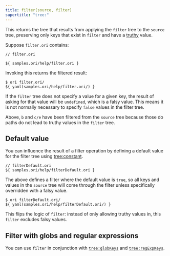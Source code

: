 ```yaml
---
title: filter(source, filter)
supertitle: "tree:"
---
```


This returns the tree that results from applying the `filter` tree to the `source` tree, preserving only keys that exist in `filter` and have a [truthy](https://developer.mozilla.org/en-US/docs/Glossary/Truthy) value.

Suppose `filter.ori` contains:

```ori
// filter.ori

${ samples.ori/help/filter.ori }
```

Invoking this returns the filtered result:

```console
$ ori filter.ori/
${ yaml(samples.ori/help/filter.ori/) }
```

If the `filter` tree does not specify a value for a given key, the result of asking for that value will be `undefined`, which is a falsy value. This means it is not normally necessary to specify `false` values in the filter tree.

Above, `b` and `c/e` have been filtered from the `source` tree because those do paths do not lead to truthy values in the `filter` tree.

## Default value

You can influence the result of a filter operation by defining a default value for the filter tree using [tree:constant](constant.html#set-a-default-value).

```ori
// filterDefault.ori
${ samples.ori/help/filterDefault.ori }
```

The above defines a filter where the default value is `true`, so all keys and values in the `source` tree will come through the filter unless specifically overridden with a falsy value.

```console
$ ori filterDefault.ori/
${ yaml(samples.ori/help/filterDefault.ori/) }
```

This flips the logic of `filter`: instead of only allowing truthy values in, this `filter` excludes falsy values.

## Filter with globs and regular expressions

You can use `filter` in conjunction with [`tree:globKeys`](globKeys.html) and [`tree:regExpKeys`](regExpKeys.html).
